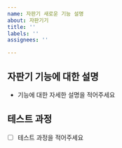 ```yaml
---
name: 자판기 새로운 기능 설명
about: 자판기기
title: ''
labels: ''
assignees: ''

---
```


## 자판기 기능에 대한 설명
- 기능에 대한 자세한 설명을 적어주세요

## 테스트 과정
- [ ] 테스트 과정을 적어주세요
